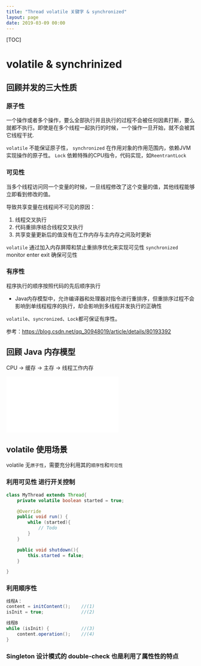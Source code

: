 ```yaml
---
title: "Thread volatile 关键字 & synchronized"
layout: page
date: 2019-03-09 00:00
---
```


[TOC]

# volatile & synchrinized

## 回顾并发的三大性质

### 原子性

一个操作或者多个操作，要么全部执行并且执行的过程不会被任何因素打断，要么就都不执行。即使是在多个线程一起执行的时候，一个操作一旦开始，就不会被其它线程干扰.

`volatile` 不能保证原子性，
`synchronized` 在作用对象的作用范围内，依赖JVM实现操作的原子性。
`Lock` 依赖特殊的CPU指令，代码实现，如`ReentrantLock`

### 可见性

当多个线程访问同一个变量的时候，一旦线程修改了这个变量的值，其他线程能够立即看到修改的值。

导致共享变量在线程间不可见的原因：

1. 线程交叉执行
2. 代码重排序结合线程交叉执行
3. 共享变量更新后的值没有在工作内存与主内存之间及时更新

`volatile` 通过加入内存屏障和禁止重排序优化来实现可见性
`synchronized` monitor enter exit 确保可见性

### 有序性

程序执行的顺序按照代码的先后顺序执行

* Java内存模型中，允许编译器和处理器对指令进行重排序，但重排序过程不会影响到单线程程序的执行，却会影响到多线程并发执行的正确性

`volatile`、`syncronized`、`Lock`都可保证有序性。

参考：https://blog.csdn.net/qq_30948019/article/details/80193392

## 回顾 Java 内存模型

CPU -> 缓存 -> 主存 -> 线程工作内存

![](../java_jvm/jvm_mem_model.md)

## volatile 使用场景

volatile 无`原子性`，需要充分利用其的`顺序性`和`可见性`

### 利用可见性 进行开关控制

```java
class MyThread extends Thread{
    private volatile boolean started = true;

    @Override
    public void run() {
        while (started){
            // Todo
        }
    }

    public void shutdown(){
        this.started = false;
    }

}
```

### 利用顺序性

```java
线程A：
content = initContent();    //(1)
isInit = true;              //(2)
```

```java
线程B
while (isInit) {            //(3)
    content.operation();    //(4)
}
```

### Singleton 设计模式的 double-check 也是利用了属性性的特点
